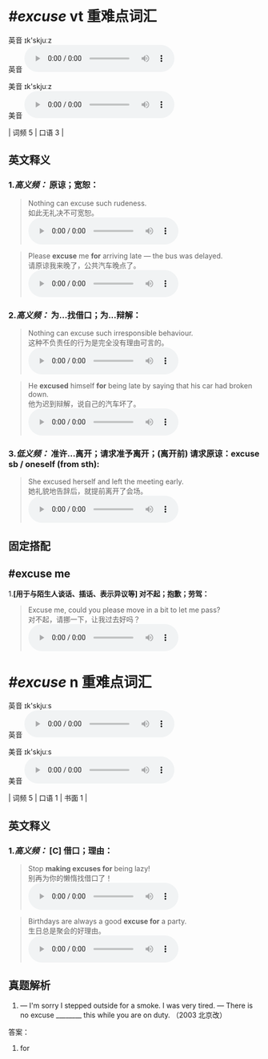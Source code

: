 # ***\#excuse*** vt  重难点词汇
英音 ɪk'skjuːz  
英音
<audio src="./media/excuse-B.aac" controls="controls"></audio>

美音 ɪk'skjuːz  
美音
<audio src="./media/excuse.aac" controls="controls"></audio>



| 词频 5 | 口语 3 |  

英文释义
---
### 1.*高义频：* **原谅；宽恕：**  

 > Nothing can excuse such rudeness.   
 > 如此无礼决不可宽恕。    
<audio src="./media/excuse-1.aac" controls="controls"></audio>

 > Please **excuse** me **for** arriving late — the bus was delayed.  
 > 请原谅我来晚了，公共汽车晚点了。    
<audio src="./media/excuse-2.aac" controls="controls"></audio>

### 2.*高义频：* **为...找借口；为...辩解：**  

 > Nothing can excuse such irresponsible behaviour.  
 > 这种不负责任的行为是完全没有理由可言的。    
<audio src="./media/Nothing can excuse 317补录_AAC.aac" controls="controls"></audio>

 > He **excused** himself **for** being late by saying that his car had broken down.   
 > 他为迟到辩解，说自己的汽车坏了。    
<audio src="./media/excuse-3.aac" controls="controls"></audio>

### 3.*低义频：* **准许…离开；请求准予离开；(离开前) 请求原谅：excuse sb / oneself (from sth):**  

 > She excused herself and left the meeting early.  
 > 她礼貌地告辞后，就提前离开了会场。    
<audio src="./media/She excused herself 317补录_AAC.aac" controls="controls"></audio>


固定搭配
---
## \#excuse me 
1.**[用于与陌生人谈话、插话、表示异议等] 对不起；抱歉；劳驾：**  

 > Excuse me, could you please move in a bit to let me pass?   
 > 对不起，请挪一下，让我过去好吗？    
<audio src="./media/excuse-5.aac" controls="controls"></audio>


# ***\#excuse*** n  重难点词汇
英音 ɪk'skjuːs  
英音
<audio src="./media/excuse-B.aac" controls="controls"></audio>

美音 ɪk'skjuːs  
美音
<audio src="./media/excuse.aac" controls="controls"></audio>



| 词频 5 | 口语 1 | 书面 1 |  

英文释义
---
### 1.*高义频：* **[C] 借口；理由：**  

 > Stop **making excuses for** being lazy!   
 > 别再为你的懒惰找借口了！    
<audio src="./media/excuse-6.aac" controls="controls"></audio>

 > Birthdays are always a good **excuse for** a party.   
 > 生日总是聚会的好理由。    
<audio src="./media/excuse-7.aac" controls="controls"></audio>


真题解析
---
1. — I'm sorry I stepped outside for a smoke. I was very tired.
— There is no excuse ________ this while you are on duty.  （2003 北京改）  

答案：
1. for  

